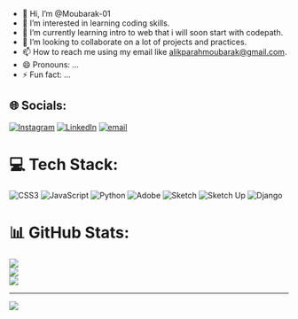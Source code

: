- 👋 Hi, I’m @Moubarak-01
- 👀 I’m interested in learning coding skills.
- 🌱 I’m currently learning intro to web that i will soon start with codepath.
- 💞️ I’m looking to collaborate on a lot of projects and practices.
- 📫 How to reach me using my email like alikparahmoubarak@gmail.com.
- 😄 Pronouns: ...
- ⚡ Fun fact: ...


## 🌐 Socials:
[![Instagram](https://img.shields.io/badge/Instagram-%23E4405F.svg?logo=Instagram&logoColor=white)](https://instagram.com/https://www.instagram.com/moubarakedit/) [![LinkedIn](https://img.shields.io/badge/LinkedIn-%230077B5.svg?logo=linkedin&logoColor=white)](https://linkedin.com/in/https://www.linkedin.com/in/moubarak-ali-kparah-689713349/) [![email](https://img.shields.io/badge/Email-D14836?logo=gmail&logoColor=white)](mailto:alikparahmoubarak@gmail.com) 

# 💻 Tech Stack:
![CSS3](https://img.shields.io/badge/css3-%231572B6.svg?style=for-the-badge&logo=css3&logoColor=white) ![JavaScript](https://img.shields.io/badge/javascript-%23323330.svg?style=for-the-badge&logo=javascript&logoColor=%23F7DF1E) ![Python](https://img.shields.io/badge/python-3670A0?style=for-the-badge&logo=python&logoColor=ffdd54) ![Adobe](https://img.shields.io/badge/adobe-%23FF0000.svg?style=for-the-badge&logo=adobe&logoColor=white) ![Sketch](https://img.shields.io/badge/Sketch-FFB387?style=for-the-badge&logo=sketch&logoColor=black) ![Sketch Up](https://img.shields.io/badge/SketchUp-005F9E?style=for-the-badge&logo=sketchup&logoColor=white) ![Django](https://img.shields.io/badge/django-%23092E20.svg?style=for-the-badge&logo=django&logoColor=white)
# 📊 GitHub Stats:
![](https://github-readme-stats.vercel.app/api?username=Moubarak-01&theme=merko&hide_border=false&include_all_commits=false&count_private=false)<br/>
![](https://nirzak-streak-stats.vercel.app/?user=Moubarak-01&theme=merko&hide_border=false)<br/>
![](https://github-readme-stats.vercel.app/api/top-langs/?username=Moubarak-01&theme=merko&hide_border=false&include_all_commits=false&count_private=false&layout=compact)

---
[![](https://visitcount.itsvg.in/api?id=Moubarak-01&icon=0&color=0)](https://visitcount.itsvg.in)

<!-- Proudly created with GPRM ( https://gprm.itsvg.in ) -->
<!---
Moubarak-01/Moubarak-01 is a ✨ special ✨ repository because its `README.md` (this file) appears on your GitHub profile.
You can click the Preview link to take a look at your changes.
--->

